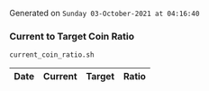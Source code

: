 Generated on `Sunday 03-October-2021 at 04:16:40`

### Current to Target Coin Ratio
`current_coin_ratio.sh`

Date|Current|Target|Ratio
---|---|---|---

